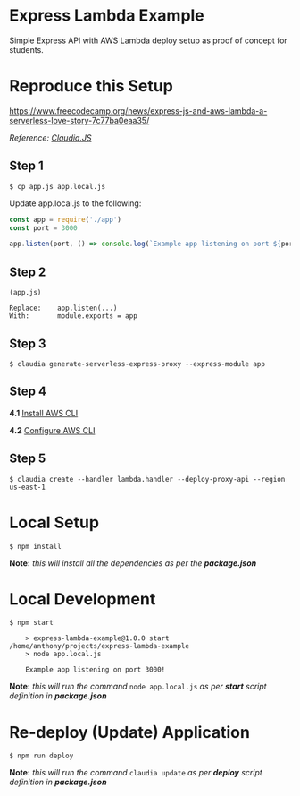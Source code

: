# Express Lambda Example

Simple Express API with AWS Lambda deploy setup as proof of concept for students.

# Reproduce this Setup
https://www.freecodecamp.org/news/express-js-and-aws-lambda-a-serverless-love-story-7c77ba0eaa35/

*Reference: [Claudia.JS](https://claudiajs.com/tutorials/serverless-express.html)*

## Step 1
```
$ cp app.js app.local.js
```
Update app.local.js to the following:
```javascript
const app = require('./app')
const port = 3000

app.listen(port, () => console.log(`Example app listening on port ${port}!`))
```

## Step 2
```
(app.js)

Replace:    app.listen(...)
With:       module.exports = app
```

## Step 3
```
$ claudia generate-serverless-express-proxy --express-module app
```

## Step 4
**4.1** [Install AWS CLI](https://docs.aws.amazon.com/cli/latest/userguide/cli-chap-install.html)

**4.2** [Configure AWS CLI](https://docs.aws.amazon.com/cli/latest/userguide/cli-chap-configure.html)

## Step 5
```
$ claudia create --handler lambda.handler --deploy-proxy-api --region us-east-1
```

# Local Setup
```
$ npm install
```
**Note:** *this will install all the dependencies as per the **package.json***

# Local Development
```
$ npm start

    > express-lambda-example@1.0.0 start /home/anthony/projects/express-lambda-example
    > node app.local.js

    Example app listening on port 3000!
```
**Note:** *this will run the command* `node app.local.js` *as per **start** script definition in **package.json***

# Re-deploy (Update) Application
```
$ npm run deploy
```
**Note:** *this will run the command* `claudia update` *as per **deploy** script definition in **package.json***
